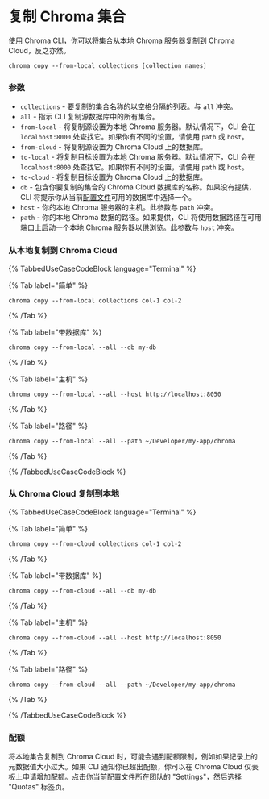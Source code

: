 # 复制 Chroma 集合

使用 Chroma CLI，你可以将集合从本地 Chroma 服务器复制到 Chroma Cloud，反之亦然。

```terminal
chroma copy --from-local collections [collection names] 
```

### 参数

* `collections` - 要复制的集合名称的以空格分隔的列表。与 `all` 冲突。
* `all` - 指示 CLI 复制源数据库中的所有集合。
* `from-local` - 将复制源设置为本地 Chroma 服务器。默认情况下，CLI 会在 `localhost:8000` 处查找它。如果你有不同的设置，请使用 `path` 或 `host`。
* `from-cloud` - 将复制源设置为 Chroma Cloud 上的数据库。
* `to-local` - 将复制目标设置为本地 Chroma 服务器。默认情况下，CLI 会在 `localhost:8000` 处查找它。如果你有不同的设置，请使用 `path` 或 `host`。
* `to-cloud` - 将复制目标设置为 Chroma Cloud 上的数据库。
* `db` - 包含你要复制的集合的 Chroma Cloud 数据库的名称。如果没有提供，CLI 将提示你从当前[配置文件](./profile)可用的数据库中选择一个。
* `host` - 你的本地 Chroma 服务器的主机。此参数与 `path` 冲突。
* `path` - 你的本地 Chroma 数据的路径。如果提供，CLI 将使用数据路径在可用端口上启动一个本地 Chroma 服务器以供浏览。此参数与 `host` 冲突。

### 从本地复制到 Chroma Cloud

{% TabbedUseCaseCodeBlock language="Terminal" %}

{% Tab label="简单" %}
```terminal
chroma copy --from-local collections col-1 col-2 
```
{% /Tab %}

{% Tab label="带数据库" %}
```terminal
chroma copy --from-local --all --db my-db
```

{% /Tab %}

{% Tab label="主机" %}
```terminal
chroma copy --from-local --all --host http://localhost:8050 
```
{% /Tab %}

{% Tab label="路径" %}
```terminal
chroma copy --from-local --all --path ~/Developer/my-app/chroma 
```
{% /Tab %}

{% /TabbedUseCaseCodeBlock %}

### 从 Chroma Cloud 复制到本地

{% TabbedUseCaseCodeBlock language="Terminal" %}

{% Tab label="简单" %}
```terminal
chroma copy --from-cloud collections col-1 col-2 
```
{% /Tab %}

{% Tab label="带数据库" %}
```terminal
chroma copy --from-cloud --all --db my-db
```

{% /Tab %}

{% Tab label="主机" %}
```terminal
chroma copy --from-cloud --all --host http://localhost:8050 
```
{% /Tab %}

{% Tab label="路径" %}
```terminal
chroma copy --from-cloud --all --path ~/Developer/my-app/chroma 
```
{% /Tab %}

{% /TabbedUseCaseCodeBlock %}

### 配额

将本地集合复制到 Chroma Cloud 时，可能会遇到配额限制，例如如果记录上的元数据值大小过大。如果 CLI 通知你已超出配额，你可以在 Chroma Cloud 仪表板上申请增加配额。点击你当前配置文件所在团队的 "Settings"，然后选择 "Quotas" 标签页。